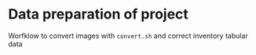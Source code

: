 # Data preparation of project

Worfklow to convert images with `convert.sh` and correct inventory tabular data
